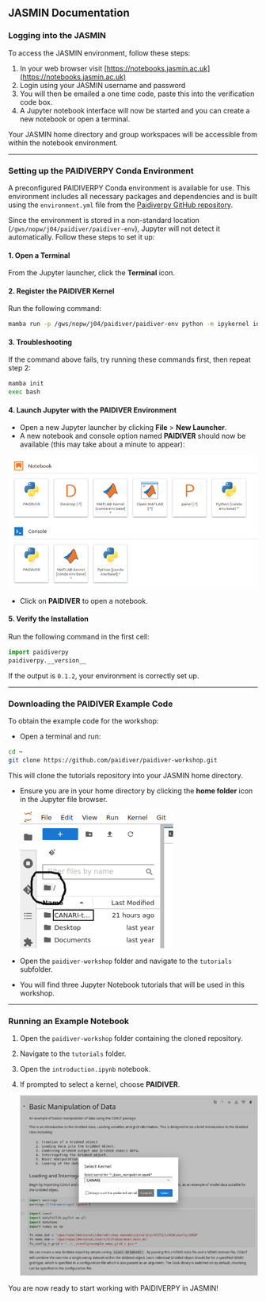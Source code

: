 ## JASMIN Documentation

### Logging into the JASMIN

To access the JASMIN environment, follow these steps:

1. In your web browser visit [https://notebooks.jasmin.ac.uk](https://notebooks.jasmin.ac.uk)
2. Login using your JASMIN username and password
3. You will then be emailed a one time code, paste this into the verification code box.
4. A Jupyter notebook interface will now be started and you can create a new notebook or open a terminal.

Your JASMIN home directory and group workspaces will be accessible from within the notebook environment.

---

### Setting up the PAIDIVERPY Conda Environment

A preconfigured PAIDIVERPY Conda environment is available for use. This environment includes all necessary packages and dependencies and is built using the `environment.yml` file from the [Paidiverpy GitHub repository](https://github.com/paidiver/paidiverpy/blob/main/environment.yml).

Since the environment is stored in a non-standard location (`/gws/nopw/j04/paidiver/paidiver-env`), Jupyter will not detect it automatically. Follow these steps to set it up:

#### 1. Open a Terminal

From the Jupyter launcher, click the **Terminal** icon.

#### 2. Register the PAIDIVER Kernel

Run the following command:

```bash
mamba run -p /gws/nopw/j04/paidiver/paidiver-env python -m ipykernel install --user --name PAIDIVER
```

#### 3. Troubleshooting

If the command above fails, try running these commands first, then repeat step 2:

```bash
mamba init
exec bash
```

#### 4. Launch Jupyter with the PAIDIVER Environment

- Open a new Jupyter launcher by clicking **File** > **New Launcher**.
- A new notebook and console option named **PAIDIVER** should now be available (this may take about a minute to appear):

![Jupyter kernel choice mine](assets/jupyter-kernel-choice-mine.png)

- Click on **PAIDIVER** to open a notebook.

#### 5. Verify the Installation

Run the following command in the first cell:

```python
import paidiverpy
paidiverpy.__version__
```

If the output is `0.1.2`, your environment is correctly set up.

---

### Downloading the PAIDIVER Example Code

To obtain the example code for the workshop:

- Open a terminal and run:

```bash
cd ~
git clone https://github.com/paidiver/paidiver-workshop.git
```

   This will clone the tutorials repository into your JASMIN home directory.

- Ensure you are in your home directory by clicking the **home folder** icon in the Jupyter file browser.

   ![Jupyter home directory JASMIN icon](assets/jupyter-homefolder.png)

- Open the `paidiver-workshop` folder and navigate to the `tutorials` subfolder.
- You will find three Jupyter Notebook tutorials that will be used in this workshop.

---

### Running an Example Notebook

1. Open the `paidiver-workshop` folder containing the cloned repository.
2. Navigate to the `tutorials` folder.
3. Open the `introduction.ipynb` notebook.
4. If prompted to select a kernel, choose **PAIDIVER**.

   ![Jupyter kernel choice](assets/jupyter-kernel-choice-2.png)

You are now ready to start working with PAIDIVERPY in JASMIN!
